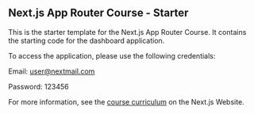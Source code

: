 ## Next.js App Router Course - Starter

This is the starter template for the Next.js App Router Course. It contains the starting code for the dashboard application.

To access the application, please use the following credentials:

Email: user@nextmail.com

Password: 123456

For more information, see the [course curriculum](https://nextjs.org/learn) on the Next.js Website.
